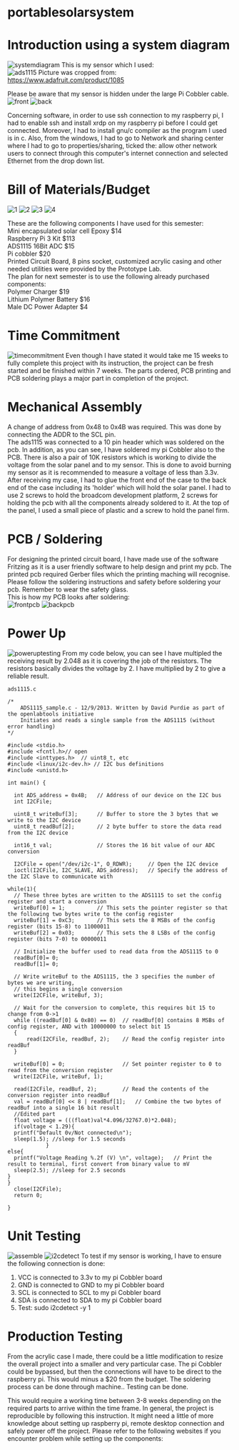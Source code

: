 # portablesolarsystem
# Introduction using a system diagram
![systemdiagram](https://user-images.githubusercontent.com/42982622/49824267-bd998a00-fd4f-11e8-92d5-ba7e46c13b23.jpg)
This is my sensor which I used: <br/>
![ads1115](https://user-images.githubusercontent.com/42982622/49827298-fa1cb400-fd56-11e8-92e4-277b1a9c7a47.png)
Picture was cropped from: https://www.adafruit.com/product/1085 <br/>

Please be aware that my sensor is hidden under the large Pi Cobbler cable. <br/>
![front](https://user-images.githubusercontent.com/42982622/49824300-cdb16980-fd4f-11e8-898e-ef7c0ce9466d.jpg)
![back](https://user-images.githubusercontent.com/42982622/49824316-d30eb400-fd4f-11e8-99d3-79dec2b79726.jpg)


Concerning software, in order to use ssh connection to my raspberry pi, I had to enable ssh and install xrdp on my raspberry pi before I could get connected. Moreover, I had to install gnu/c compiler as the program I used is in c. Also, from the windows, I had to go to Network and sharing center where I had to go to properties/sharing, ticked the: allow other network users to connect through this computer's internet connection and selected Ethernet from the drop down list. <br/>



# Bill of Materials/Budget
![1](https://user-images.githubusercontent.com/42982622/46377610-0a355a80-c667-11e8-8eae-219a86079d8f.jpg)
![2](https://user-images.githubusercontent.com/42982622/46377611-0a355a80-c667-11e8-9caf-cc08f2a2db3f.jpg)
![3](https://user-images.githubusercontent.com/42982622/46377612-0a355a80-c667-11e8-9c26-09587ed1588b.jpg)
![4](https://user-images.githubusercontent.com/42982622/46377613-0a355a80-c667-11e8-8817-46457f73cb27.jpg)

These are the following components I have used for this semester: <br/>
Mini encapsulated solar cell Epoxy $14 <br/>
Raspberry Pi 3 Kit $113 <br/>
ADS1115 16Bit ADC $15 <br/>
Pi cobbler $20 <br/>
Printed Circuit Board, 8 pins socket, customized acrylic casing and other needed utilities were provided by the Prototype Lab. <br/>
The plan for next semester is to use the following already purchased components: <br/>
Polymer Charger $19 <br/>
Lithium Polymer Battery $16 <br/> 
Male DC Power Adapter $4  <br/>

# Time Commitment
![timecommitment](https://user-images.githubusercontent.com/42982622/49824569-65af5300-fd50-11e8-90a7-5e976da4524b.png)
Even though I have stated it would take me 15 weeks to fully complete this project with its instruction, the project can be fresh started and be finished within 7 weeks. The parts ordered, PCB printing and PCB soldering plays a major part in completion of the project. <br/>

# Mechanical Assembly
A change of address from 0x48 to 0x4B was required. This was done by connecting the ADDR to the SCL pin. <br/>
The ads1115 was connected to a 10 pin header which was soldered on the pcb. In addition, as you can see, I have soldered my pi Cobbler also to the PCB. There is also a pair of 10K resistors which is working to divide the voltage from the solar panel and to my sensor. This is done to avoid burning my sensor as it is recommended to measure a voltage of less than 3.3v. <br/>
After receiving my case, I had to glue the front end of the case to the back end of the case including its 'holder' which will hold the solar panel. I had to use 2 screws to hold the broadcom development platform, 2 screws for holding the pcb with all the components already soldered to it. At the top of the panel, I used a small piece of plastic and a screw to hold the panel firm.


# PCB / Soldering
For designing the printed circuit board, I have made use of the software Fritzing as it is a user friendly software to help design and print my pcb. The printed pcb required Gerber files which the printing maching will recognise. <br/>
Please follow the soldering instructions and safety before soldering your pcb. Remember to wear the safety glass. <br/>
This is how my PCB looks after soldering: <br/>
![frontpcb](https://user-images.githubusercontent.com/42982622/49824367-ec176500-fd4f-11e8-8703-3669a34bdb7f.jpg)
![backpcb](https://user-images.githubusercontent.com/42982622/49824368-ec176500-fd4f-11e8-8948-25bf8d5d45ef.jpg)


# Power Up
![poweruptesting](https://user-images.githubusercontent.com/42982622/49824351-e457c080-fd4f-11e8-9f5e-c7b8d0077b0d.png)
From my code below, you can see I have multipled the receiving result by 2.048 as it is covering the job of the resistors. The resistors basically divides the voltage by 2. I have multiplied by 2 to give a reliable result. <br/>

```ads1115.c```
```
/* 
	ADS1115_sample.c - 12/9/2013. Written by David Purdie as part of the openlabtools initiative
	Initiates and reads a single sample from the ADS1115 (without error handling)
*/

#include <stdio.h>
#include <fcntl.h>// open
#include <inttypes.h>  // uint8_t, etc
#include <linux/i2c-dev.h> // I2C bus definitions
#include <unistd.h>

int main() {
	
  int ADS_address = 0x4B;	// Address of our device on the I2C bus
  int I2CFile;
  
  uint8_t writeBuf[3];		// Buffer to store the 3 bytes that we write to the I2C device
  uint8_t readBuf[2];		// 2 byte buffer to store the data read from the I2C device
  
  int16_t val;				// Stores the 16 bit value of our ADC conversion
  
  I2CFile = open("/dev/i2c-1", O_RDWR);		// Open the I2C device
  ioctl(I2CFile, I2C_SLAVE, ADS_address);   // Specify the address of the I2C Slave to communicate with

while(1){	  
  // These three bytes are written to the ADS1115 to set the config register and start a conversion 
  writeBuf[0] = 1;			// This sets the pointer register so that the following two bytes write to the config register
  writeBuf[1] = 0xC3;   	// This sets the 8 MSBs of the config register (bits 15-8) to 11000011
  writeBuf[2] = 0x03;  		// This sets the 8 LSBs of the config register (bits 7-0) to 00000011
  
  // Initialize the buffer used to read data from the ADS1115 to 0
  readBuf[0]= 0;		
  readBuf[1]= 0;
	  
  // Write writeBuf to the ADS1115, the 3 specifies the number of bytes we are writing,
  // this begins a single conversion
  write(I2CFile, writeBuf, 3);	

  // Wait for the conversion to complete, this requires bit 15 to change from 0->1
  while ((readBuf[0] & 0x80) == 0)	// readBuf[0] contains 8 MSBs of config register, AND with 10000000 to select bit 15
  {
	  read(I2CFile, readBuf, 2);	// Read the config register into readBuf
  }

  writeBuf[0] = 0;					// Set pointer register to 0 to read from the conversion register
  write(I2CFile, writeBuf, 1);
  
  read(I2CFile, readBuf, 2);		// Read the contents of the conversion register into readBuf
  val = readBuf[0] << 8 | readBuf[1];	// Combine the two bytes of readBuf into a single 16 bit result 
  //Edited part
  float voltage = (((float)val*4.096/32767.0)*2.048);
  if(voltage < 1.29){
  printf("Default 0v/Not connected\n");
  sleep(1.5); //sleep for 1.5 seconds
			}
else{
  printf("Voltage Reading %.2f (V) \n", voltage);	// Print the result to terminal, first convert from binary value to mV		
  sleep(2.5); //sleep for 2.5 seconds
}
}
  close(I2CFile);
  return 0;

}
```

# Unit Testing
![assemble](https://user-images.githubusercontent.com/42982622/49825234-ede22800-fd51-11e8-8b8d-6abb57f44af8.jpg)
![i2cdetect](https://user-images.githubusercontent.com/42982622/49824587-6d6ef780-fd50-11e8-9925-e4cbc1b9c42a.png)
To test if my sensor is working, I have to ensure the following connection is done: <br/>
1. VCC is connected to 3.3v to my pi Cobbler board <br/>
2. GND is connected to GND to my pi Cobbler board <br/>
3. SCL is connected to SCL to my pi Cobbler board <br/>
4. SDA is connected to SDA to my pi Cobbler board <br/>
5. Test: sudo i2cdetect -y 1 <br/>
# Production Testing
From the acrylic case I made, there could be a little modification to resize the overall project into a smaller and very particular case. The pi Cobbler could be bypassed, but then the connections will have to be direct to the raspberry pi. This would minus a $20 from the budget. The soldering process can be done through machine.. Testing can be done.

This would require a working time between 3-8 weeks depending on the required parts to arrive within the time frame. In general, the project is reproducible by following this instruction. It might need a little of more knowledge about setting up raspberry pi, remote desktop connection and safely power off the project. Please refer to the following websites if you encounter problem while setting up the components: 
